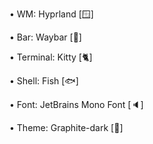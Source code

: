 • WM: Hyprland [🪟]

• Bar: Waybar [🎲]

• Terminal: Kitty [🐈]

• Shell: Fish [🐟]

• Font: JetBrains Mono Font [🔈]

• Theme: Graphite-dark [🧢]
